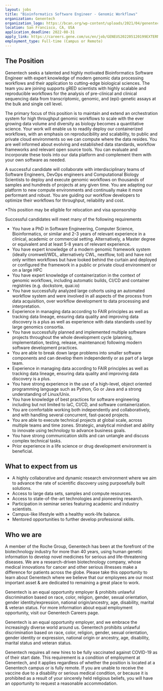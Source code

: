 ```yaml
---
layout: jobs
title: "Bioinformatics Software Engineer - Genomic Workflows"
organization: Genentech
organization_logo: https://bcan.org/wp-content/uploads/2021/04/genentech-logo-750.png
location: San Francisco, CA, USA
application_deadline: 2022-08-31
apply_link: https://careers.gene.com/us/en/job/GENEUS202205120199EXTERNALENUS/Bioinformatics-Software-Engineer-Genomic-Workflows
employment_type: Full-time (Campus or Remote)
---
```


## The Position

Genentech seeks a talented and highly motivated Bioinformatics Software Engineer with expert knowledge of modern genomic data processing workflows and their application to cutting-edge biological sciences. The team you are joining supports gRED scientists with highly scalable and reproducible workflows for the analysis of pre-clinical and clinical sequencing data from transcriptomic, genomic, and (epi)-genetic assays  at the bulk and single cell level.

The primary focus of this position is to maintain and extend an orchestration system for high throughput genomic workflows to scale with the ever growing data volume and diversity as biology becomes a quantitative science. Your work will enable us to readily deploy our containerized workflows, with an emphasis on reproducibility and scalability, to public and private  cloud environments so we can compute where the data resides. You are well informed about evolving and established data standards, workflow frameworks and relevant open source tools. You can evaluate and incorporate these tools into our data platform and complement them with your own software as needed.

A successful candidate will collaborate with interdisciplinary teams of Software Engineers, DevOps engineers and Computational Biology Scientists to deploy and execute genomic workflows on thousands of samples and hundreds of projects at any given time. You are adapting our platform to new compute environments and continually make it more performant and robust. You are guiding our workflow developers to optimize their  workflows for throughput, reliability  and cost.

*This position may be eligible for relocation and visa sponsorship

Successful candidates will meet many of the following requirements

- You have a PhD in Software Engineering, Computer Science, Bioinformatics, or similar and 2-3 years of relevant experience in a clinical, academic or commercial setting. Alternatively, a Master degree or equivalent and at least 5-8 years of relevant experience.
- You have expert knowledge of a modern genomic framework system (ideally cromwell/WDL, alternatively CWL, nextflow, toil) and have not only written workflows but have looked behind the curtain and deployed or configured the framework in a public or private cloud environment or on a large HPC
- You have expert knowledge of containerization in the context of genomic workflows, including automatic builds, CI/CD and  container registries (e.g. dockstore, quai.io)
- You have successfully analyzed large cohorts using an automated workflow system and were involved in all aspects of the process from data acquisition, over workflow development to data processing and interpretation.
- Experience in managing  data according to FAIR principles as well as tracking data lineage, ensuring data quality and improving data discovery is a plus as well as experience with data standards used by large genomics consortia.
- You have successfully planned and implemented multiple software projects throughout the whole development cycle (planning, implementation, testing, release, maintenance) following modern software development practices.
- You are able to break down large problems into smaller software components and can develop them independently or as part of a large team.
- Experience in managing  data according to FAIR principles as well as tracking data lineage, ensuring data quality and improving data discovery is a plus.
- You have strong experience in the use of a high-level, object oriented  programming language such as Python, Go or Java and a strong understanding of Linux/Unix.
- You have knowledge of best practices for software engineering including but not limited to IaC, CI/CD, and software containerization.
- You are comfortable working both independently and collaboratively, and with handling several concurrent, fast-paced projects.
- You are able to execute technical projects at global scale, across multiple teams and time zones. Strategic, analytical mindset and ability to innovate using technology to advance business goals. 
- You have strong communication skills and can untangle and discuss complex technical tasks.
- Prior experience  in a life science or drug development environment is beneficial.

## What to expect from us

- A highly collaborative and dynamic research environment where we aim to advance the rate of scientific discovery using purposefully built solutions.
- Access to large data sets, samples and compute resources.
- Access to state-of-the-art technologies and pioneering research.
- Participation in seminar series featuring academic and industry scientists.
- Campus-like lifestyle with a healthy work-life balance.
- Mentored opportunities to further develop professional skills.

## Who we are 

A member of the Roche Group, Genentech has been at the forefront of the biotechnology industry for more than 40 years, using human genetic information to develop novel medicines for serious and life-threatening diseases. We are a research-driven biotechnology company, whose medical innovations for cancer and other serious illnesses make a difference for patients across the globe. Please take this opportunity to learn about Genentech where we believe that our employees are our most important asset & are dedicated to remaining a great place to work.

Genentech is an equal opportunity employer & prohibits unlawful discrimination based on race, color, religion, gender, sexual orientation, gender identity/expression, national origin/ancestry, age, disability, marital & veteran status. For more information about equal employment opportunity, visit our Genentech Careers page.

Genentech is an equal opportunity employer, and we embrace the increasingly diverse world around us. Genentech prohibits unlawful discrimination based on race, color, religion, gender, sexual orientation, gender identity or expression, national origin or ancestry, age, disability, marital status and veteran status.

Genentech requires all new hires to be fully vaccinated against COVID-19 as of their start date. This requirement is a condition of employment at Genentech, and it applies regardless of whether the position is located at a Genentech campus or is fully remote.  If you are unable to receive the vaccine due to a disability or serious medical condition, or because it is prohibited as a result of your sincerely held religious beliefs, you will have an opportunity to request a reasonable accommodation.

